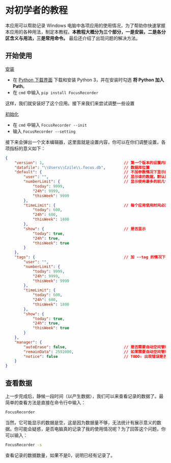 # 对初学者的教程

本应用可以帮助记录 Windows 电脑中各项应用的使用情况，为了帮助你快速掌握本应用的各种用法，制定本教程。**本教程大概分为三个部分，一是安装，二是各分区含义与用法，三是常用命令。** 最后还介绍了出现问题的解决方法。

## 开始使用

<u>安装</u>

- 在 [Python 下载界面](https://www.python.org/downloads/) 下载和安装 Python 3，并在安装时勾选 **将 Python 加入 Path**。
- 在 `cmd` 中输入 `pip install FocusRecorder`

这样，我们就安装好了这个应用。接下来我们来尝试调整一些设置

<u>初始化</u>

- 在 `cmd` 中输入 `FocusRecorder --init`
- 输入 `FocusRecorder --setting`

接下来会弹出一个文本编辑器，这里面就是设置内容，你可以在你们调整设置，各项指标的意义如下：

```json
{
    "version": 1,                                   // 第一个版本的设置内容
    "datafile": "\\Users\\Czile\\.focus.db",        // 数据库位置
    "default": {                                    // 不加参数情况下显示的用户数据
        "user": "",                                 // 显示谁的数据，默认是本机
        "numberLimit": {                            // 显示使用最多的前几个应用
            "today": 9999,
            "24h": 9999,
            "thisWeek": 9999
        },
        "timeLimit": {                              // 每个应用使用时间必须达到下面的秒数才会显示
            "today": 600,
            "24h": 600,
            "thisWeek": 1800
        },
        "show": {                                   // 是否显示
            "today": true,
            "24h": true,
            "thisWeek": true
        }
    },
    "tags": {                                       // 加 --tag 的情况下显示的数据
        "user": "",
        "numberLimit": {
            "today": 9999,
            "24h": 9999,
            "thisWeek": 9999
        },
        "timeLimit": {
            "today": 600,
            "24h": 600,
            "thisWeek": 1800
        },
        "show": {
            "today": true,
            "24h": true,
            "thisWeek": true
        }
    },
    "manager": {
        "autoErase": false,                         // 是否需要自动空间管理
        "remainData": 2592000,                      // 如果需要自动空间管理，只保留最近的多少秒产生的数据，默认是三十天
        "notice": false                             // TODO: 出现错误是否弹窗提醒
    }
}
```

## 查看数据

上一步完成后，静候一段时间（以产生数据），我们可以来查看记录的数据了。最简单的查看方法是直接在命令行中输入：
```bash
FocusRecorder
```

当然，它可能显示的数据是空，这是因为数据量不够，无法统计有展示意义的数据。你可能会疑惑，是否电脑真的记录了我的使用情况呢？为了回答这个问题，你可以输入：
```bash
FocusRecorder -s
```
查看记录的数据数量，如果不是0，说明已经有记录了。

